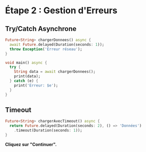 # Étape 2 : Gestion d'Erreurs

## Try/Catch Asynchrone

```dart
Future<String> chargerDonnees() async {
  await Future.delayed(Duration(seconds: 1));
  throw Exception('Erreur réseau');
}

void main() async {
  try {
    String data = await chargerDonnees();
    print(data);
  } catch (e) {
    print('Erreur: $e');
  }
}
```

## Timeout

```dart
Future<String> chargerAvecTimeout() async {
  return Future.delayed(Duration(seconds: 2), () => 'Données')
    .timeout(Duration(seconds: 1));
}
```

**Cliquez sur "Continuer".**

